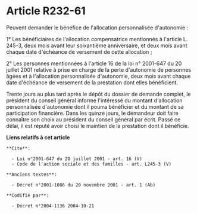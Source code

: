 # Article R232-61

Peuvent demander le bénéfice de l'allocation personnalisée d'autonomie : 

1° Les bénéficiaires de l'allocation compensatrice mentionnés à l'article L. 245-3, deux mois avant leur soixantième
anniversaire, et deux mois avant chaque date d'échéance de versement de cette allocation ; 

2° Les personnes mentionnées à l'article 16 de la loi n° 2001-647 du 20 juillet 2001 relative à prise en charge de la perte
d'autonomie de personnes âgées et à l'allocation personnalisée d'autonomie, deux mois avant chaque date d'échéance de
versement de la prestation dont elles bénéficient. 

Trente jours au plus tard après le dépôt du dossier de demande complet, le président du conseil général informe l'intéressé
du montant d'allocation personnalisée d'autonomie dont il pourra bénéficier et du montant de sa participation financière.
Dans les quinze jours, le demandeur doit faire connaître son choix au président du conseil général par écrit. Passé ce délai,
il est réputé avoir choisi le maintien de la prestation dont il bénéficie.

**Liens relatifs à cet article**

	**Cite**:

	  - Loi n°2001-647 du 20 juillet 2001 - art. 16 (V)
	  - Code de l'action sociale et des familles - art. L245-3 (V)

	**Anciens textes**:

	  - Décret n°2001-1086 du 20 novembre 2001 - art. 1 (Ab)

	**Codifié par**:

	  - Décret n°2004-1136 2004-10-21
